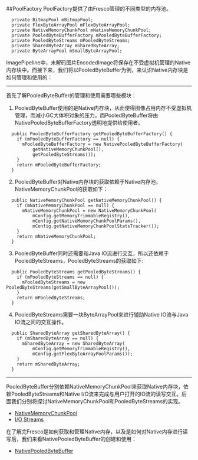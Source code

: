 ##PoolFactory
PoolFactory提供了由Fresco管理的不同类型的内存池。
```
  private BitmapPool mBitmapPool;
  private FlexByteArrayPool mFlexByteArrayPool;
  private NativeMemoryChunkPool mNativeMemoryChunkPool;
  private PooledByteBufferFactory mPooledByteBufferFactory;
  private PooledByteStreams mPooledByteStreams;
  private SharedByteArray mSharedByteArray;
  private ByteArrayPool mSmallByteArrayPool;

```
ImagePipeline中，未解码图片EncodedImage将保存在不受虚拟机管理的Native内存块中。而接下来，我们将以PooledByteBuffer为例，来认识Native内存块是如何管理和使用的：  
___
首先了解PooledByteBuffer的管理和使用需要哪些模块：

1. PooledByteBuffer使用的是Native内存块，从而使得图像占用内存不受虚拟机管理，而减小GC大体积对象的压力。而PooledByteBuffer将由NativePooledByteBufferFactory透明地提供给使用者。
```
  public PooledByteBufferFactory getPooledByteBufferFactory() {
    if (mPooledByteBufferFactory == null) {
      mPooledByteBufferFactory = new NativePooledByteBufferFactory(
          getNativeMemoryChunkPool(),
          getPooledByteStreams());
    }
    return mPooledByteBufferFactory;
  }
```

2. PooledByteBuffer对Native内存块的获取依赖于Native内存池，NativeMemoryChunkPool的获取如下：
```
  public NativeMemoryChunkPool getNativeMemoryChunkPool() {
    if (mNativeMemoryChunkPool == null) {
      mNativeMemoryChunkPool = new NativeMemoryChunkPool(
          mConfig.getMemoryTrimmableRegistry(),
          mConfig.getNativeMemoryChunkPoolParams(),
          mConfig.getNativeMemoryChunkPoolStatsTracker());
    }
    return mNativeMemoryChunkPool;
  }
```

3. PooledByteBuffer同时还需要和Java IO流进行交互，所以还依赖于PooledByteStreams，PooledByteStreams的获取如下:
```
  public PooledByteStreams getPooledByteStreams() {
    if (mPooledByteStreams == null) {
      mPooledByteStreams = new PooledByteStreams(getSmallByteArrayPool());
    }
    return mPooledByteStreams;
  }
```

4. PooledByteStreams需要一块ByteArrayPool来进行辅助Native IO流与Java IO流之间的交互操作。
```
  public SharedByteArray getSharedByteArray() {
    if (mSharedByteArray == null) {
      mSharedByteArray = new SharedByteArray(
          mConfig.getMemoryTrimmableRegistry(),
          mConfig.getFlexByteArrayPoolParams());
    }
    return mSharedByteArray;
  }
```
___
PooledByteBuffer分别依赖NativeMemoryChunkPool来获取Native内存块，依赖PooledByteStreams和Native I/O流来完成与用户打开的IO流的读写交互。后面我们分别将探讨NativeMemoryChunkPool和PooledByteStreams的实现。
- [NativeMemoryChunkPool](https://github.com/icemoonlol/fresco-research-stuff/blob/master/main-stuff/memory/NativeMemoryChunkPool.md)
- [I/O Streams](https://github.com/icemoonlol/fresco-research-stuff/blob/master/main-stuff/memory/IOStreams.md)

在了解完Fresco是如何获取和管理Native内存，以及是如何对Native内存进行读写后，我们来看NativePooledByteBuffer的创建和使用：    
- [NativePooledByteBuffer](https://github.com/icemoonlol/fresco-research-stuff/blob/master/main-stuff/memory/NativePooledByteBuffer.md)

